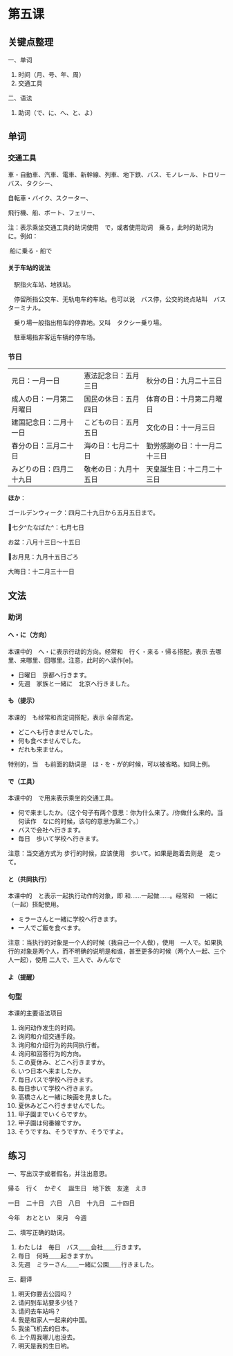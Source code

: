 # 第五课

## 关键点整理

一、单词

1. 时间（月、号、年、周）
2. 交通工具

二、语法

1. 助词（で、に、へ、と、よ）

## 单词

### 交通工具

車・自動車、汽車、電車、新幹線、列車、地下鉄、バス、モノレール、トロリーバス、タクシー、

自転車・バイク、スクーター、

飛行機、船、ボート、フェリー、

注：表示乘坐交通工具的助词使用　で，或者使用动词　乗る，此时的助词为　に。例如：

​      船に乗る・船で

#### 关于车站的说法

　駅指火车站、地铁站。

　停留所指公交车、无轨电车的车站。也可以说　バス停，公交的终点站叫　バスターミナル。

　乗り場一般指出租车的停靠地。又叫　タクシー乗り場。

　駐車場指非客运车辆的停车场。 

### 节日

|                          |                      |                              |
| ------------------------ | -------------------- | ---------------------------- |
| 元日：一月一日           | 憲法記念日：五月三日 | 秋分の日：九月二十三日       |
| 成人の日：一月第二月曜日 | 国民の休日：五月四日 | 体育の日：十月第二月曜日     |
| 建国記念日：二月十一日   | こどもの日：五月五日 | 文化の日：十一月三日         |
| 春分の日：三月二十日     | 海の日：七月二十日   | 勤労感謝の日：十一月二十三日 |
| みどりの日：四月二十九日 | 敬老の日：九月十五日 | 天皇誕生日：十二月二十三日   |

**ほか**：

ゴールデンウィーク：四月二十九日から五月五日まで。

🎋七夕^たなばた^：七月七日

お盆：八月十三日～十五日

🎑お月見：九月十五日ごろ

大晦日：十二月三十一日

## 文法

### 助词

#### へ・に（方向）

本课中的　へ・に表示行动的方向。经常和　行く・来る・帰る搭配，表示 去哪里、来哪里、回哪里。注意，此时的へ读作[e]。

+ 日曜日　京都へ行きます。
+ 先週　家族と一緒に　北京へ行きました。

#### も（提示）

本课的　も经常和否定词搭配，表示 全部否定。

+ どこへも行きませんでした。
+ 何も食べませんでした。
+ だれも来ません。

特别的，当　も前面的助词是　は・を・が的时候，可以被省略。如同上例。

#### で（工具）

本课中的　で用来表示乘坐的交通工具。

+ 何で来ましたか。（这个句子有两个意思：你为什么来了。/你做什么来的。当　何读作　なに的时候，该句的意思为第二个。）
+ バスで会社へ行きます。
+ 毎日　歩いて学校へ行きます。

注意：当交通方式为 步行的时候，应该使用　歩いて。如果是跑着去则是　走って。

#### と（共同执行）

本课中的　と表示一起执行动作的对象，即 和……一起做……。经常和　一緒に（一起）搭配使用。

+ ミラーさんと一緒に学校へ行きます。
+ 一人でご飯を食べます。

注意：当执行的对象是一个人的时候（我自己一个人做），使用　一人で。如果执行的对象是两个人，而不明确的说明是和谁，甚至更多的时候（两个人一起、三个人一起），使用 二人で、三人で、みんなで

#### よ（提醒）

### 句型

本课的主要语法项目

1. 询问动作发生的时间。
2. 询问和介绍交通手段。
3. 询问和介绍行为的共同执行者。
4. 询问和回答行为的方向。
5. この夏休み、どこへ行きますか。
6. いつ日本へ来ましたか。
7. 毎日バスで学校へ行きます。
8. 毎日歩いて学校へ行きます。
9. 高橋さんと一緒に映画を見ました。
10. 夏休みどこへ行きませんでした。
11. 甲子園までいくらですか。
12. 甲子園は何番線ですか。
13. そうですね、そうですか、そうですよ。

## 练习

一、写出汉字或者假名，并注出意思。

帰る　行く　かぞく　誕生日　地下鉄　友達　えき

一日　二十日　六日　八日　十九日　二十四日　

今年　おととい　来月　今週　

二、填写正确的助词。

1. わたしは　毎日　バス＿＿会社＿＿行きます。
2. 毎日　何時＿＿起きますか。
3. 先週　ミラーさん＿＿一緒に公園＿＿行きました。

三、翻译

1. 明天你要去公园吗？
2. 请问到车站要多少钱？
3. 请问去车站吗？
4. 我是和家人一起来的中国。
5. 我坐飞机去的日本。
6. 上个周我哪儿也没去。
7. 明天是我的生日哟。